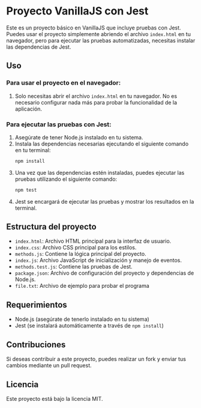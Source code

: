 # Proyecto VanillaJS con Jest

Este es un proyecto básico en VanillaJS que incluye pruebas con Jest. Puedes usar el proyecto simplemente abriendo el archivo `index.html` en tu navegador, pero para ejecutar las pruebas automatizadas, necesitas instalar las dependencias de Jest.

## Uso

### Para usar el proyecto en el navegador:
1. Solo necesitas abrir el archivo `index.html` en tu navegador. No es necesario configurar nada más para probar la funcionalidad de la aplicación.

### Para ejecutar las pruebas con Jest:
1. Asegúrate de tener Node.js instalado en tu sistema.
2. Instala las dependencias necesarias ejecutando el siguiente comando en tu terminal:
    ```bash
    npm install
    ```
3. Una vez que las dependencias estén instaladas, puedes ejecutar las pruebas utilizando el siguiente comando:
    ```bash
    npm test
    ```
4. Jest se encargará de ejecutar las pruebas y mostrar los resultados en la terminal.

## Estructura del proyecto

- `index.html`: Archivo HTML principal para la interfaz de usuario.
- `index.css`: Archivo CSS principal para los estilos.
- `methods.js`: Contiene la lógica principal del proyecto.
- `index.js`: Archivo JavaScript de inicialización y manejo de eventos.
- `methods.test.js`: Contiene las pruebas de Jest.
- `package.json`: Archivo de configuración del proyecto y dependencias de Node.js.
- `file.txt`: Archivo de ejemplo para probar el programa

## Requerimientos

- Node.js (asegúrate de tenerlo instalado en tu sistema)
- Jest (se instalará automáticamente a través de `npm install`)

## Contribuciones

Si deseas contribuir a este proyecto, puedes realizar un fork y enviar tus cambios mediante un pull request.

## Licencia

Este proyecto está bajo la licencia MIT.